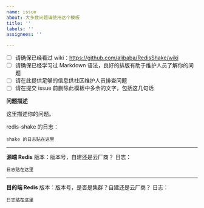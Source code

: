 ```yaml
---
name: issue
about: 大多数问题请使用这个模板
title: ''
labels: ''
assignees: ''

---
```


- [ ] 请确保已经看过 wiki：https://github.com/alibaba/RedisShake/wiki
- [ ] 请确保已经学习过 Markdown 语法，良好的排版有助于维护人员了解你的问题
- [ ] 请在此提供足够的信息供社区维护人员排查问题
- [ ] 请在提交 issue 前删除此模板中多余的文字，包括这几句话

**问题描述**

这里描述你的问题。

redis-shake 的日志：
```
shake 的日志贴在这里
```

---

**源端 Redis**
版本：版本号，自建还是云厂商？
日志：
```
日志贴在这里
```

---

**目的端 Redis**
版本：版本号，是否是集群？自建还是云厂商？
日志：
```
日志贴在这里
```
